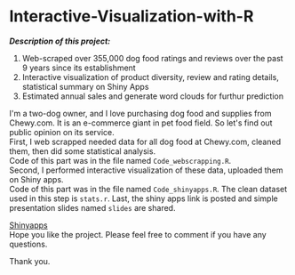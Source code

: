 # Interactive-Visualization-with-R

***Description of this project:***
1) Web-scraped over 355,000 dog food ratings and reviews over the past 9 years since its establishment  
2) Interactive visualization of product diversity, review and rating details, statistical summary on Shiny Apps  
3) Estimated annual sales and generate word clouds for furthur prediction  
  
I'm a two-dog owner, and I love purchasing dog food and supplies from Chewy.com. It is an e-commerce giant in pet food field. So let's find out public opinion on its service.  
First, I web scrapped needed data for all dog food at Chewy.com, cleaned them, then did some statistical analysis.  
    Code of this part was in the file named `Code_webscrapping.R`.  
Second, I performed interactive visualization of these data, uploaded them on Shiny apps.  
    Code of this part was in the file named `Code_shinyapps.R`.  The clean dataset used in this step is `stats.r`.
Last, the shiny apps link is posted and simple presentation slides named `slides` are shared.  


[Shinyapps](https://aria-peng.shinyapps.io/Special_Diet_and_Nutrition_Analysis_for_Dog_Food_Products/?_ga=2.220405402.303964769.1631769185-673490816.1631769185)  
Hope you like the project. Please feel free to comment if you have any questions.  
   
Thank you.
